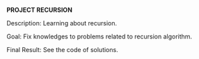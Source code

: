 **PROJECT RECURSION**

Description: Learning about recursion.

Goal: Fix knowledges to problems related to recursion algorithm.

Final Result: See the code of solutions.

